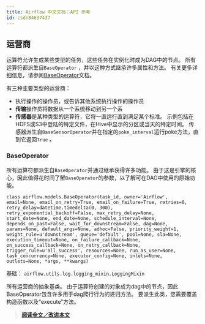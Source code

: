 ```yaml
---
title: Airflow 中文文档：API 参考
id: csdn84637437
---
```


## 运营商

运算符允许生成某些类型的任务，这些任务在实例化时成为DAG中的节点。 所有运算符都派生自`BaseOperator` ，并以这种方式继承许多属性和方法。 有关更多详细信息，请参阅[BaseOperator](31)文档。

有三种主要类型的运营商：

*   执行操作的操作员，或告诉其他系统执行操作的操作员
*   **传输**操作员将数据从一个系统移动到另一个系
*   **传感器**是某种类型的运算符，它将一直运行直到满足某个标准。 示例包括在HDFS或S3中登陆的特定文件，在Hive中显示的分区或当天的特定时间。 传感器派生自`BaseSensorOperator`并在指定的`poke_interval`运行poke方法，直到它返回`True` 。

### BaseOperator

所有运算符都派生自`BaseOperator`并通过继承获得许多功能。 由于这是引擎的核心，因此值得花时间了解`BaseOperator`的参数，以了解可在DAG中使用的原始功能。

```
class airflow.models.BaseOperator(task_id, owner='Airflow', email=None, email_on_retry=True, email_on_failure=True, retries=0, retry_delay=datetime.timedelta(0, 300), retry_exponential_backoff=False, max_retry_delay=None, start_date=None, end_date=None, schedule_interval=None, depends_on_past=False, wait_for_downstream=False, dag=None, params=None, default_args=None, adhoc=False, priority_weight=1, weight_rule=u'downstream', queue='default', pool=None, sla=None, execution_timeout=None, on_failure_callback=None, on_success_callback=None, on_retry_callback=None, trigger_rule=u'all_success', resources=None, run_as_user=None, task_concurrency=None, executor_config=None, inlets=None, outlets=None, *args, **kwargs) 
```

基础： `airflow.utils.log.logging_mixin.LoggingMixin`

所有运营商的抽象基类。 由于运算符创建的对象成为dag中的节点，因此BaseOperator包含许多用于dag爬行行为的递归方法。 要派生此类，您需要覆盖构造函数以及“execute”方法。

> [**阅读全文／改进本文**](https://github.com/apachecn/airflow-doc-zh/blob/master/zh/31.md)